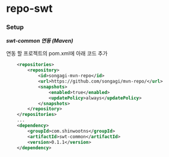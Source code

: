 # repo-swt

### Setup

***swt-common 연동 (Maven)***

연동 할 프로젝트의 pom.xml에 아래 코드 추가

```xml
	<repositories>
		<repository>
			<id>songagi-mvn-repo</id>
			<url>https://github.com/songagi/mvn-repo/</url>
			<snapshots>
				<enabled>true</enabled>
				<updatePolicy>always</updatePolicy>
			</snapshots>
		</repository>
	</repositories>
	...
	<dependency>
		<groupId>com.shinwootns</groupId>
		<artifactId>swt-common</artifactId>
		<version>0.1.1</version>
	</dependency>
```

